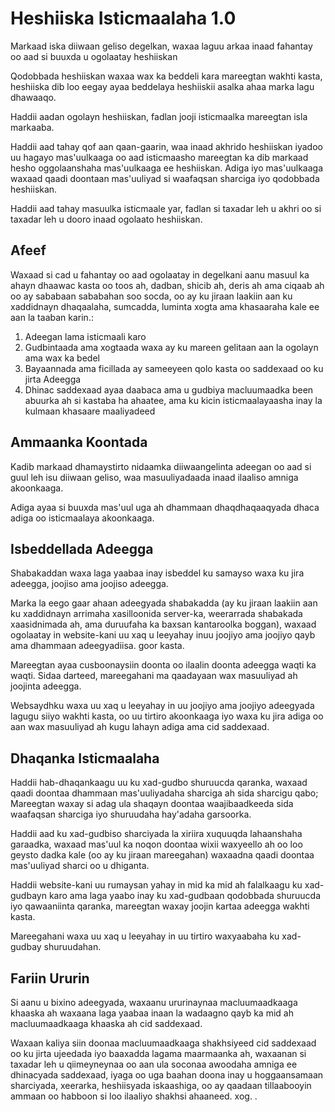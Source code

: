 # Heshiiska Isticmaalaha 1.0

Markaad iska diiwaan geliso degelkan, waxaa laguu arkaa inaad fahantay oo aad si buuxda u ogolaatay heshiiskan

Qodobbada heshiiskan waxaa wax ka beddeli kara mareegtan wakhti kasta, heshiiska dib loo eegay ayaa beddelaya heshiiskii asalka ahaa marka lagu dhawaaqo.

Haddii aadan ogolayn heshiiskan, fadlan jooji isticmaalka mareegtan isla markaaba.

Haddii aad tahay qof aan qaan-gaarin, waa inaad akhrido heshiiskan iyadoo uu hagayo mas'uulkaaga oo aad isticmaasho mareegtan ka dib markaad hesho oggolaanshaha mas'uulkaaga ee heshiiskan. Adiga iyo mas'uulkaaga waxaad qaadi doontaan mas'uuliyad si waafaqsan sharciga iyo qodobbada heshiiskan.

Haddii aad tahay masuulka isticmaale yar, fadlan si taxadar leh u akhri oo si taxadar leh u dooro inaad ogolaato heshiiskan.

## Afeef

Waxaad si cad u fahantay oo aad ogolaatay in degelkani aanu masuul ka ahayn dhaawac kasta oo toos ah, dadban, shicib ah, deris ah ama ciqaab ah oo ay sababaan sababahan soo socda, oo ay ku jiraan laakiin aan ku xaddidnayn dhaqaalaha, sumcadda, luminta xogta ama khasaaraha kale ee aan la taaban karin.:

1. Adeegan lama isticmaali karo
1. Gudbintaada ama xogtaada waxa ay ku mareen gelitaan aan la ogolayn ama wax ka bedel
1. Bayaannada ama ficillada ay sameeyeen qolo kasta oo saddexaad oo ku jirta Adeegga
1. Dhinac saddexaad ayaa daabaca ama u gudbiya macluumaadka been abuurka ah si kastaba ha ahaatee, ama ku kicin isticmaalayaasha inay la kulmaan khasaare maaliyadeed

## Ammaanka Koontada

Kadib markaad dhamaystirto nidaamka diiwaangelinta adeegan oo aad si guul leh isu diiwaan geliso, waa masuuliyadaada inaad ilaaliso amniga akoonkaaga.

Adiga ayaa si buuxda mas'uul uga ah dhammaan dhaqdhaqaaqyada dhaca adiga oo isticmaalaya akoonkaaga.

## Isbeddellada Adeegga

Shabakaddan waxa laga yaabaa inay isbeddel ku samayso waxa ku jira adeegga, joojiso ama joojiso adeegga.

Marka la eego gaar ahaan adeegyada shabakadda (ay ku jiraan laakiin aan ku xaddidnayn arrimaha xasilloonida server-ka, weerarrada shabakada xaasidnimada ah, ama duruufaha ka baxsan kantaroolka boggan), waxaad ogolaatay in website-kani uu xaq u leeyahay inuu joojiyo ama joojiyo qayb ama dhammaan adeegyadiisa. goor kasta.

Mareegtan ayaa cusboonaysiin doonta oo ilaalin doonta adeegga waqti ka waqti. Sidaa darteed, mareegahani ma qaadayaan wax masuuliyad ah joojinta adeegga.

Websaydhku waxa uu xaq u leeyahay in uu joojiyo ama joojiyo adeegyada lagugu siiyo wakhti kasta, oo uu tirtiro akoonkaaga iyo waxa ku jira adiga oo aan wax masuuliyad ah kugu lahayn adiga ama cid saddexaad.

## Dhaqanka Isticmaalaha

Haddii hab-dhaqankaagu uu ku xad-gudbo shuruucda qaranka, waxaad qaadi doontaa dhammaan mas'uuliyadaha sharciga ah sida sharcigu qabo; Mareegtan waxay si adag ula shaqayn doontaa waajibaadkeeda sida waafaqsan sharciga iyo shuruudaha hay'adaha garsoorka.

Haddii aad ku xad-gudbiso sharciyada la xiriira xuquuqda lahaanshaha garaadka, waxaad mas'uul ka noqon doontaa wixii waxyeello ah oo loo geysto dadka kale (oo ay ku jiraan mareegahan) waxaadna qaadi doontaa mas'uuliyad sharci oo u dhiganta.

Haddii website-kani uu rumaysan yahay in mid ka mid ah falalkaagu ku xad-gudbayn karo ama laga yaabo inay ku xad-gudbaan qodobbada shuruucda iyo qawaaniinta qaranka, mareegtan waxay joojin kartaa adeegga wakhti kasta.

Mareegahani waxa uu xaq u leeyahay in uu tirtiro waxyaabaha ku xad-gudbay shuruudahan.

## Fariin Ururin

Si aanu u bixino adeegyada, waxaanu ururinaynaa macluumaadkaaga khaaska ah waxaana laga yaabaa inaan la wadaagno qayb ka mid ah macluumaadkaaga khaaska ah cid saddexaad.

Waxaan kaliya siin doonaa macluumaadkaaga shakhsiyeed cid saddexaad oo ku jirta ujeedada iyo baaxadda lagama maarmaanka ah, waxaanan si taxadar leh u qiimeyneynaa oo aan ula soconaa awoodaha amniga ee dhinacyada saddexaad, iyaga oo uga baahan doona inay u hoggaansamaan sharciyada, xeerarka, heshiisyada iskaashiga, oo ay qaadaan tillaabooyin ammaan oo habboon si loo ilaaliyo shakhsi ahaaneed. xog. .
